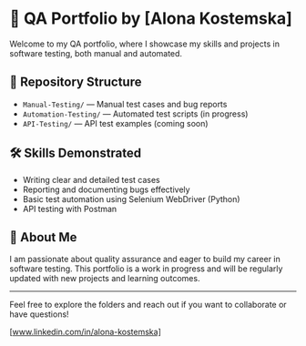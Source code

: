 # 💼 QA Portfolio by [Alona Kostemska]

Welcome to my QA portfolio, where I showcase my skills and projects in software testing, both manual and automated.

## 📂 Repository Structure

- `Manual-Testing/` — Manual test cases and bug reports  
- `Automation-Testing/` — Automated test scripts (in progress)  
- `API-Testing/` — API test examples (coming soon)

## 🛠 Skills Demonstrated

- Writing clear and detailed test cases  
- Reporting and documenting bugs effectively  
- Basic test automation using Selenium WebDriver (Python)  
- API testing with Postman

## 🚀 About Me

I am passionate about quality assurance and eager to build my career in software testing. This portfolio is a work in progress and will be regularly updated with new projects and learning outcomes.

---

Feel free to explore the folders and reach out if you want to collaborate or have questions!

[www.linkedin.com/in/alona-kostemska]

